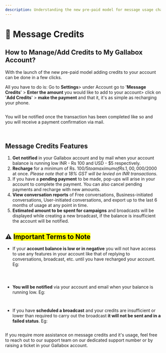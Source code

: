 ```yaml
---
description: Understanding the new pre-paid model for message usage charges
---
```


# 💸 Message Credits

## How to Manage/Add Credits to My Gallabox Account?&#x20;

With the launch of the new pre-paid model adding credits to your account can be done in a few clicks.&#x20;

All you have to do is: Go to **Settings**> under Account go to '**Message Credits**' > **Enter the amount** you would like to add to your account> click on '**Add Credits**' > **make the payment** and that it, it's as simple as recharging your phone.&#x20;

<figure><img src="../../.gitbook/assets/prepaid.gif" alt=""><figcaption></figcaption></figure>

You will be notified once the transaction has been completed like so and you will receive a payment confirmation via mail.&#x20;

<figure><img src="../../.gitbook/assets/Untitled (7) (1).png" alt=""><figcaption></figcaption></figure>

<figure><img src="../../.gitbook/assets/Untitled (6).png" alt=""><figcaption></figcaption></figure>

## Message Credits Features&#x20;

1. **Get notified** in your Gallabox account and by mail when your account balance is running low INR - Rs 100 and USD - $5 respectively.
2. **Recharge** for a minimum of Rs. 100/$5 to a maximum of Rs.1,00,000/$2000 at once. _Please note that a 18% GST will be levied on INR transactions._&#x20;
3. If you have a **pending payment** to be made, pop-ups will arise in your account to complete the payment. You can also cancel pending payments and recharge with new amounts.&#x20;
4. **View conversation reports** of Free conversations, Business-initiated conversations, User-initiated conversations, and export up to the last 6 months of usage at any point in time.&#x20;
5. **Estimated amount to be spent for campaigns** and broadcasts will be displayed while creating a new broadcast, if the balance is insufficient the account will be notified.&#x20;

## ⚠️ <mark style="background-color:yellow;">Important Terms to Note</mark>

* If your **account balance is low or in negative** you will not have access to use any features in your account like that of replying to conversations, broadcast, etc. until you have recharged your account. Eg:

<figure><img src="../../.gitbook/assets/Untitled (4).png" alt=""><figcaption></figcaption></figure>

<figure><img src="../../.gitbook/assets/Untitled (2).png" alt=""><figcaption></figcaption></figure>

<figure><img src="../../.gitbook/assets/Untitled (3).png" alt=""><figcaption></figcaption></figure>

* **You will be notified** via your account and email when your balance is running low. Eg:

<figure><img src="../../.gitbook/assets/Untitled.png" alt=""><figcaption></figcaption></figure>

<figure><img src="../../.gitbook/assets/Untitled (1).png" alt=""><figcaption></figcaption></figure>

* If you have **scheduled a broadcast** and your credits are insufficient or lower than required to carry out the broadcast **it will not be sent and in a failed status**. Eg:&#x20;

<figure><img src="../../.gitbook/assets/Untitled (5).png" alt=""><figcaption></figcaption></figure>

If you require more assistance on message credits and it's usage, feel free to reach out to our support team on our dedicated support number or by raising a ticket in your Gallabox account.&#x20;
